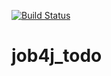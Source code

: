 [![Build Status](https://app.travis-ci.com/ainz713/job4j_todo.svg?branch=master)](https://app.travis-ci.com/ainz713/job4j_todo)
# job4j_todo


